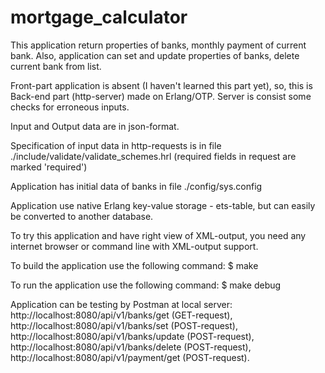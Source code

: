 # mortgage_calculator

This application return properties of banks, monthly payment of current bank.
Also, application can set and update properties of banks,
delete current bank from list.

Front-part application is absent (I haven't learned this part yet),
so, this is Back-end part (http-server) made on Erlang/OTP.
Server is consist some checks for erroneous inputs.

Input and Output data are in json-format.

Specification of input data in http-requests is in file ./include/validate/validate_schemes.hrl
(required fields in request are marked 'required')

Application has initial data of banks in file ./config/sys.config

Application use native Erlang key-value storage - ets-table,
but can easily be converted to another database.

To try this application and have right view of XML-output,
you need any internet browser or command line with XML-output support.

To build the application use the following command:
$ make

To run the application use the following command:
$ make debug

Application can be testing by Postman at local server:
http://localhost:8080/api/v1/banks/get (GET-request),
http://localhost:8080/api/v1/banks/set (POST-request),
http://localhost:8080/api/v1/banks/update (POST-request),
http://localhost:8080/api/v1/banks/delete (POST-request),
http://localhost:8080/api/v1/payment/get (POST-request).


